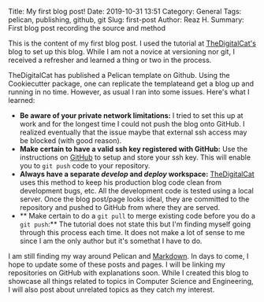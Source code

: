 Title: My first blog post!
Date: 2019-10-31 13:51
Category: General
Tags: pelican, publishing, github, git
Slug: first-post
Author: Reaz H.
Summary: First blog post recording the source and method

This is the content of my first blog post. I used the tutorial at [TheDigitalCat's](https://www.thedigitalcatonline.com/blog/2019/06/07/run-a-pelican-blog/) blog to set up this blog. While I am not a novice at versioning nor git, I received a refresher and learned a thing or two in the process.

TheDigitalCat has published a Pelican template on Github. Using the Cookiecutter package, one can replicate the templateand get a blog up and running in no time. However, as usual I ran into some issues. Here's what I learned:

- **Be aware of your private network limitations:** I tried to set this up at work and for the longest time I could not push the blog onto GitHub. I realized eventually that the issue maybe that external ssh access may be blocked (with good reason). 
- **Make certain to have a valid ssh key registered with GitHub:** Use the instructions on [GitHub](https://help.github.com/en/github/authenticating-to-github/generating-a-new-ssh-key-and-adding-it-to-the-ssh-agent) to setup and store your ssh key. This will enable you to `git push` code to your repository.
- **Always have a separate ***develop*** and ***deploy*** workspace:** [TheDigitalCat](https://help.github.com/en/github/authenticating-to-github/generating-a-new-ssh-key-and-adding-it-to-the-ssh-agent) uses this method to keep his production blog code clean from development bugs, etc. All the development code is tested using a local server. Once the blog post/page looks ideal, they are committed to the repository and pushed to GitHub from where they are served. 
- ** Make certain to do a `git pull` to merge existing code before you do a `git push`:** The tutorial does not state this but I'm finding myself going through this process each time. It does not make a lot of sense to me since I am the only author but it's somethat I have to do. 

I am still finding my way around Pelican and [Markdown](https://www.markdownguide.org/cheat-sheet/). In days to come, I hope to update some of these posts and pages. I will be linking my repositories on GitHub with explanations soon. While I created this blog to showcase all things related to topics in Computer Science and Engineering, I will also post about unrelated topics as they catch my interest. 
 
